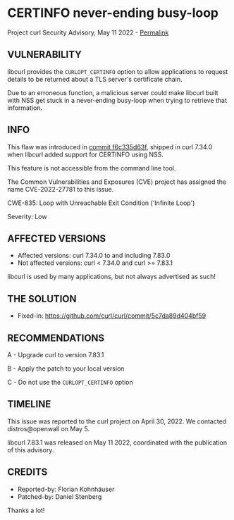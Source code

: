 CERTINFO never-ending busy-loop
===============================

Project curl Security Advisory, May 11 2022 -
[Permalink](https://curl.se/docs/CVE-2022-27781.html)

VULNERABILITY
-------------

libcurl provides the `CURLOPT_CERTINFO` option to allow applications to
request details to be returned about a TLS server's certificate chain.

Due to an erroneous function, a malicious server could make libcurl built with
NSS get stuck in a never-ending busy-loop when trying to retrieve that
information.

INFO
----

This flaw was introduced in [commit
f6c335d63f](https://github.com/curl/curl/commit/f6c335d63f), shipped in curl
7.34.0 when libcurl added support for CERTINFO using NSS.

This feature is not accessible from the command line tool.

The Common Vulnerabilities and Exposures (CVE) project has assigned the name
CVE-2022-27781 to this issue.

CWE-835: Loop with Unreachable Exit Condition ('Infinite Loop')

Severity: Low

AFFECTED VERSIONS
-----------------

- Affected versions: curl 7.34.0 to and including 7.83.0
- Not affected versions: curl < 7.34.0 and curl >= 7.83.1

libcurl is used by many applications, but not always advertised as such!

THE SOLUTION
------------

- Fixed-in: https://github.com/curl/curl/commit/5c7da89d404bf59

RECOMMENDATIONS
--------------

 A - Upgrade curl to version 7.83.1

 B - Apply the patch to your local version
 
 C - Do not use the `CURLOPT_CERTINFO` option
 
TIMELINE
--------

This issue was reported to the curl project on April 30, 2022. We contacted
distros@openwall on May 5.

libcurl 7.83.1 was released on May 11 2022, coordinated with the publication
of this advisory.

CREDITS
-------

- Reported-by: Florian Kohnhäuser
- Patched-by: Daniel Stenberg

Thanks a lot!
